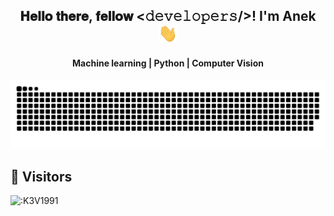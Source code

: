 <div align="center">
<div align="center">
<h2> 𝐇𝐞𝐥𝐥𝐨 𝐭𝐡𝐞𝐫𝐞, 𝐟𝐞𝐥𝐥𝐨𝐰 <𝚍𝚎𝚟𝚎𝚕𝚘𝚙𝚎𝚛𝚜/>!  I'm Anek <img src="https://github.com/ABSphreak/ABSphreak/blob/master/gifs/Hi.gif" width="30px"> </h2>
</div>
<h4 align="center">
Machine learning | Python | Computer Vision 
</h4>
</div>

<div align="center">
  <a href="https://www.nyan.cat">
  <img  src="https://github.com/1999AZZAR/1999AZZAR/blob/main/resources/img/grid-snake.svg"
       alt="snake" /></a>
</div>


## 🐾 Visitors
![:K3V1991](https://count.getloli.com/get/@:K3V1991?theme=rule34)


